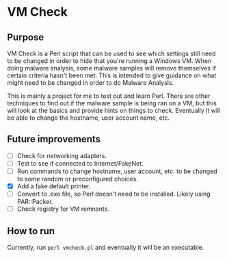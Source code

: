 # VM Check

## Purpose
VM Check is a Perl script that can be used to see which settings still need to be changed in order to hide that you're running a Windows VM. When doing malware analysis, some malware samples will remove themselves if certain criteria hasn't been met. This is intended to give guidance on what might need to be changed in order to do Malware Analysis.

This is mainly a project for me to test out and learn Perl. There are other techniques to find out if the malware sample is being ran on a VM, but this will look at the basics and provide hints on things to check. Eventually it will be able to change the hostname, user account name, etc. 


## Future improvements
- [ ] Check for networking adapters.
- [ ] Test to see if connected to Internet/FakeNet.
- [ ] Run commands to change hostname, user account, etc. to be changed to some random or preconfigured choices.
- [x] Add a fake default printer.
- [ ] Convert to .exe file, so Perl doesn't need to be installed. Likely using PAR::Packer.
- [ ] Check registry for VM remnants.

## How to run
Currently, run `perl vmcheck.pl` and eventually it will be an executable.

